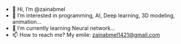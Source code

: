 - 👋 Hi, I’m @zainabmel
- 👀 I’m interested in programming, AI, Deep learning, 3D modeling, animation...
- 🌱 I’m currently learning Neural network...
- 📫 How to reach me? My emile: zainabmel1421@gmail.com

<!---
zainabmel/zainabmel is a ✨ special ✨ repository because its `README.md` (this file) appears on your GitHub profile.
You can click the Preview link to take a look at your changes.
--->
